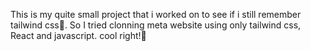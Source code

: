 This is my quite small project that i worked on to see if i still remember tailwind css🌚.
So I tried clonning meta website using only tailwind css, React and javascript.
cool right!🤭